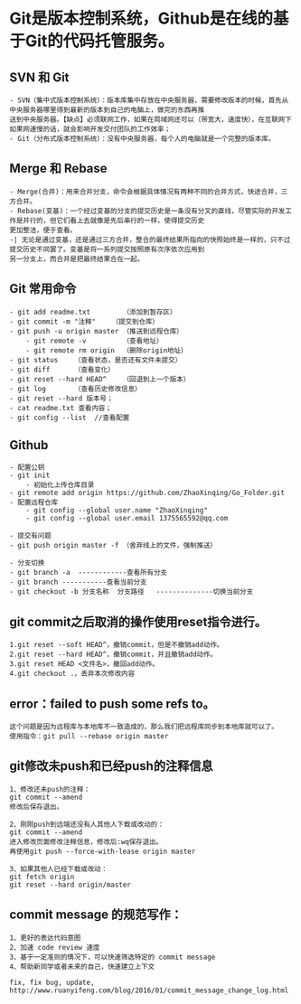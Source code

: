 # Git是版本控制系统，Github是在线的基于Git的代码托管服务。

## SVN 和 Git
	- SVN（集中式版本控制系统）：版本库集中存放在中央服务器，需要修改版本的时候，首先从中央服务器哪里得到最新的版本到自己的电脑上，做完的东西再推
	送到中央服务器。【缺点】必须联网工作，如果在局域网还可以（带宽大，速度快），在互联网下如果网速慢的话，就会影响开发交付团队的工作效率；
	- Git（分布式版本控制系统）：没有中央服务器，每个人的电脑就是一个完整的版本库。
	
## Merge 和 Rebase
	- Merge(合并)：用来合并分支，命令会根据具体情况有两种不同的合并方式，快进合并，三方合并。
	- Rebase(变基)：一个经过变基的分支的提交历史是一条没有分叉的直线，尽管实际的开发工作是并行的，但它们看上去就像是先后串行的一样，使得提交历史
	更加整洁，便于查看。
	-| 无论是通过变基，还是通过三方合并，整合的最终结果所指向的快照始终是一样的，只不过提交历史不同罢了。变基是将一系列提交按照原有次序依次应用到
	另一分支上，而合并是把最终结果合在一起。

## Git 常用命令
	- git add readme.txt 		（添加到暂存区）
	- git commit -m "注释"  	（提交到仓库）
	- git push -u origin master （推送到远程仓库）
		- git remote -v  		（查看地址）
		- git remote rm origin  （删除origin地址）
	- git status	（查看状态，是否还有文件未提交）
	- git diff 		（查看变化）
	- git reset --hard HEAD^ 	（回退到上一个版本）
	- git log 		（查看历史修改信息）
	- git reset --hard 版本号；
	- cat readme.txt 查看内容；
	- git config --list  //查看配置
		

## Github
	- 配置公钥
	- git init 
		- 初始化上传仓库目录
	- git remote add origin https://github.com/ZhaoXinqing/Go_Folder.git
	- 配置远程仓库  
    	- git config --global user.name "ZhaoXinqing"
    	- git config --global user.email 1375565592@qq.com

	- 提交有问题
	- git push origin master -f （舍弃线上的文件，强制推送）
 
	- 分支切换
	- git branch -a  ------------查看所有分支
	- git branch -----------查看当前分支
	- git checkout -b 分支名称  分支路径   --------------切换当前分支


## git commit之后取消的操作使用reset指令进行。
    1.git reset --soft HEAD^，撤销commit，但是不撤销add动作。
    2.git reset --hard HEAD^，撤销commit，并且撤销add动作。
    3.git reset HEAD <文件名>，撤回add动作。
    4.git checkout .，丢弃本次修改内容


## error：failed to push some refs to。 
    这个问题是因为远程库与本地库不一致造成的，那么我们把远程库同步到本地库就可以了。 
    使用指令：git pull --rebase origin master


## git修改未push和已经push的注释信息

    1、修改还未push的注释：
    git commit --amend
    修改后保存退出。

    2、刚刚push到远端还没有人其他人下载或改动的：
    git commit --amend
    进入修改页面修改注释信息，修改后:wq保存退出。
    再使用git push --force-with-lease origin master

    3、如果其他人已经下载或改动：
    git fetch origin
    git reset --hard origin/master

## commit message 的规范写作：
    1、更好的表达代码意图
    2、加速 code review 速度
    3、基于一定准则的情况下，可以快速筛选特定的 commit message
    4、帮助新同学或者未来的自己，快速建立上下文
    
    fix, fix bug, update,
    http://www.ruanyifeng.com/blog/2016/01/commit_message_change_log.html
